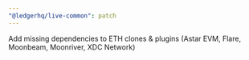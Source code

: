 ```yaml
---
"@ledgerhq/live-common": patch
---
```


Add missing dependencies to ETH clones & plugins (Astar EVM, Flare, Moonbeam, Moonriver, XDC Network)
